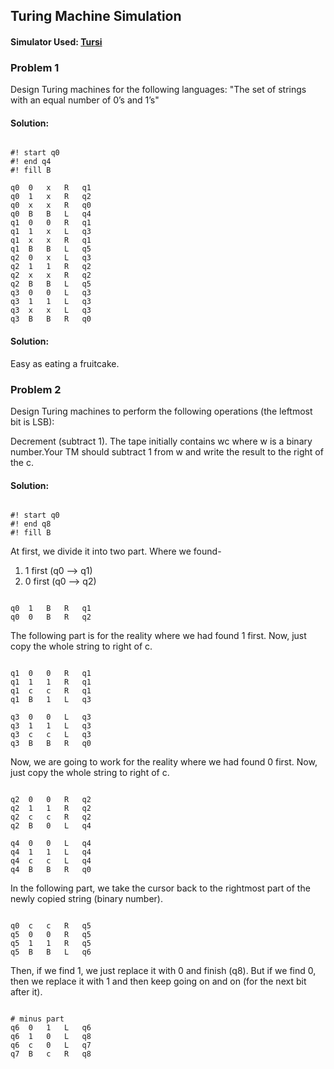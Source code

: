 ## Turing Machine Simulation

#### Simulator Used: [Tursi](https://schaetzc.github.io/tursi/)

### Problem 1
Design Turing machines for the following languages: "The set of strings with an equal number of 0’s and 1’s"

#### Solution:

```tm

#! start q0
#! end q4
#! fill B

q0	0	x	R	q1
q0	1	x	R	q2
q0	x	x	R	q0
q0	B	B	L	q4
q1	0	0	R	q1
q1	1	x	L	q3
q1	x	x	R	q1
q1	B	B	L	q5
q2	0	x	L	q3
q2	1	1	R	q2
q2	x	x	R	q2
q2	B	B	L	q5
q3	0	0	L	q3
q3	1	1	L	q3
q3	x	x	L	q3
q3	B	B	R	q0

```

#### Solution:
Easy as eating a fruitcake.

### Problem 2
Design Turing machines to perform the following operations (the leftmost bit is LSB): 

Decrement (subtract 1). The tape initially contains wc where w is a binary number.Your TM should subtract 1 from w and write the result to the right of the c. 

#### Solution:

```tm

#! start q0
#! end q8
#! fill B

```

At first, we divide it into two part. Where we found- 

1. 1 first (q0 --> q1)
2. 0 first (q0 --> q2)

```tm

q0	1	B	R	q1
q0	0	B	R	q2

```
The following part is for the reality where we had found 1 first. Now, just copy the whole string to right of c.

```tm

q1	0	0	R	q1
q1	1	1	R	q1
q1	c	c	R	q1
q1	B	1	L	q3

q3	0	0	L	q3
q3	1	1	L	q3
q3	c	c	L	q3
q3	B	B	R	q0

```

Now, we are going to work for the reality where we had found 0 first. Now, just copy the whole string to right of c.

```tm

q2	0	0	R	q2
q2	1	1	R	q2
q2	c	c	R	q2
q2	B	0	L	q4

q4	0	0	L	q4
q4	1	1	L	q4
q4	c	c	L	q4
q4	B	B	R	q0

```

In the following part, we take the cursor back to the rightmost part of the newly copied string (binary number).

```tm

q0	c	c	R	q5
q5	0	0	R	q5
q5	1	1	R	q5
q5	B	B	L	q6

```

Then, if we find 1, we just replace it with 0 and finish (q8). But if we find 0, then we replace it with 1 and then keep going on and on (for the next bit after it).

```tm

# minus part
q6	0	1	L	q6
q6	1	0	L	q8
q6	c	0	L	q7
q7	B	c	R	q8

```
